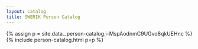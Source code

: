 ```yaml
---
layout: catalog
title: SWERIK Person Catalog
---
```

{% assign p = site.data._person-catalog.i-MspAodnmC9UGvo8qkUEHnc %}
{% include person-catalog.html p=p %}

